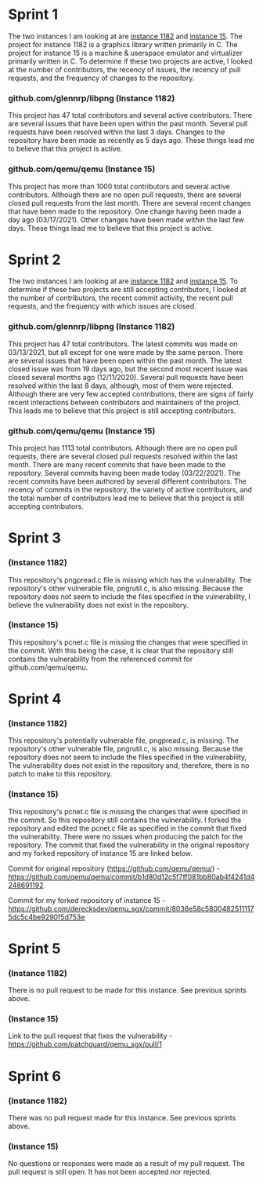 # Sprint 1
The two instances I am looking at are [instance 1182](https://github.com/glennrp/libpng) and [instance 15](https://github.com/qemu/qemu). The project for instance 
1182 is a graphics library written primarily in C. The project for instance 15 is a machine & userspace emulator and virtualizer primarily written in C. To 
determine if these two projects are active, I looked at the number of contributors, the recency of issues, the recency of pull requests, and the 
frequency of changes to the repository.

### github.com/glennrp/libpng (Instance 1182)
This project has 47 total contributors and several active contributors. There are several issues that have been open within the past month. 
Several pull requests have been resolved within the last 3 days. Changes to the repository have been made as recently as 5 days ago. These things lead me 
to believe that this project is active.

### github.com/qemu/qemu (Instance 15)
This project has more than 1000 total contributors and several active contributors. Although there are no open pull requests, there are several closed pull 
requests from the last month. There are several recent changes that have been made to the repository. One change having been made a day ago (03/17/2021). Other
changes have been made within the last few days. These things lead me to believe that this project is active.

# Sprint 2
The two instances I am looking at are [instance 1182](https://github.com/glennrp/libpng) and [instance 15](https://github.com/qemu/qemu). To 
determine if these two projects are still accepting contributors, I looked at the number of contributors, the recent commit activity, the recent pull requests, and the frequency with which issues are closed.

### github.com/glennrp/libpng (Instance 1182)
This project has 47 total contributors. The latest commits was made on 03/13/2021, but all except for one were made by the same person. There are several issues that have been open within the past month. The latest closed issue was from 19 days ago, but the second most recent issue was closed several months ago (12/11/2020). 
Several pull requests have been resolved within the last 8 days, although, most of them were rejected. Although there are very few accepted contributions, there are signs of fairly recent interactions between contributors and maintainers of the project. This leads me to believe that this project is still accepting contributors.

### github.com/qemu/qemu (Instance 15)
This project has 1113 total contributors. Although there are no open pull requests, there are several closed pull 
requests resolved within the last month. There are many recent commits that have been made to the repository. Several commits having been made today (03/22/2021). The recent commits have been authored by several different contributors.
The recency of commits in the repository, the variety of active contributors, and the total number of contributors lead me to believe that this project is still accepting contributors.

# Sprint 3
### (Instance 1182)
This repository's pngpread.c file is missing which has the vulnerability. The repository's other vulnerable file, pngrutil.c, is also missing.
Because the repository does not seem to include the files specified in the vulnerability, I believe the vulnerability does not exist in the repository.

### (Instance 15)
This repository's pcnet.c file is missing the changes that were specified in the commit. With this being the case, it is clear that the repository still
contains the vulnerability from the referenced commit for github.com/qemu/qemu. 

# Sprint 4
### (Instance 1182)
This repository's potentially vulnerable file, pngpread.c, is missing. The repository's other vulnerable file, pngrutil.c, is also missing.
Because the repository does not seem to include the files specified in the vulnerability, The vulnerability does not exist in the repository 
and, therefore, there is no patch to make to this repository.

### (Instance 15)
This repository's pcnet.c file is missing the changes that were specified in the commit. So this repository still contains the vulnerability. 
I forked the repository and edited the pcnet.c file as specified in the commit that fixed the vulnerability. 
There were no issues when producing the patch for the repository. The commit that fixed the vulnerability in the original repository and my forked repository of instance 15 are linked below.

 

Commit for original repository (https://github.com/qemu/qemu/) - https://github.com/qemu/qemu/commit/b1d80d12c5f7ff081bb80ab4f4241d4248691192

Commit for my forked repository of instance 15 - https://github.com/derecksdev/qemu_sgx/commit/8036e58c58004825111175dc5c4be9290f5d753e

# Sprint 5
### (Instance 1182)
There is no pull request to be made for this instance. See previous sprints above.

### (Instance 15)
Link to the pull request that fixes the vulnerability - https://github.com/patchguard/qemu_sgx/pull/1

# Sprint 6
### (Instance 1182)
There was no pull request made for this instance. See previous sprints above.

### (Instance 15)
No questions or responses were made as a result of my pull request. The pull request is still open. It has not been accepted nor rejected.
